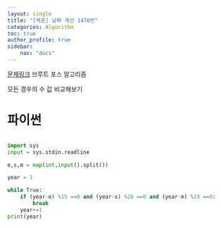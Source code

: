 ```yaml
---
layout: single
title: "[백준] 날짜 계산 1476번"
categories: Algorithm
toc: true
author_profile: true
sidebar:
    nav: "docs"
---
```


[문제링크](https://www.acmicpc.net/problem/1476)
브루트 포스 알고리즘

모든 경우의 수 값 비교해보기

# 파이썬
```python

import sys
input = sys.stdin.readline

e,s,m = map(int,input().split())

year = 1

while True:
    if (year-e) %15 ==0 and (year-s) %28 ==0 and (year-m) %19 ==0:
        break
    year+=1
print(year)
        

``` 